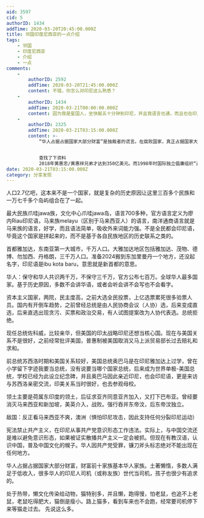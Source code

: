 ```yaml
---
aid: 3597
cid: 5
authorID: 1434
addTime: 2020-03-20T20:45:00.000Z
title: 邻国印度尼西亚的一点介绍
tags:
    - 邻国
    - 印度尼西亚
    - 介绍
    - 一点
comments:
    -
        authorID: 2592
        addTime: 2020-03-20T21:45:00.000Z
        content: 不错，你怎么对印尼这么熟悉？
    -
        authorID: 1434
        addTime: 2020-03-21T00:00:00.000Z
        content: 因为我是星国人，坐快艇五十分钟到印尼，并且我语言也通，而且也在印尼工作过。
    -
        authorID: 2325
        addTime: 2020-03-21T03:15:00.000Z
        content: >-
            “华人占据占据国家大部分财富”是独裁者的谎言。在腐败国家，真正占据国家大部分财富的必然是当权者。


            查找了下资料
            2018年黄惠忠/黄惠祥兄弟才达到350亿美元。而1998年时国际独立倡廉组织“透明国际”称，苏哈托家产达已经有350亿美元。
date: 2020-03-21T03:15:00.000Z
category: 分享发现
---
```


人口2.7亿吧，这本来不是一个国家，就是复杂的历史原因让这里三百多个民族和一万七千多个岛屿组合在了一起。

最大民族爪哇jawa族，文化中心爪哇jawa岛，语言700多种，官方语言定义为廖内Riau印尼语，马来族melayu（区别于马来西亚人）的语言，南洋通商语言就是马来族的语言，好学，而且语法简单，吸收外来词能力强。不是全民都会印尼语，毕竟这个国家是拼起来的，而不是基于各自民族地区的历史联系之类的。

首都雅加达，东南亚第一大城市，千万人口。大雅加达地区包括雅加达、茂物、德博、勿加西、丹格朗，三千万人口。准备2024搬到东加里曼丹一个地方，还没起名字，印尼语是ibu kota baru，意思就是新首都的意思。

华人：保守和华人共识两千万，不保守三千万，官方公布七百万。全球华人最多国家。基于历史原因，多数不会讲华语，或者会听会讲不会写也不会看字。

资本主义国家，两院，民主度高，之前大选全民投票，上亿选票累死很多验票人员。国内有开倒车趋势，之前曾经总统是由人民协商会议（人协）选，后来变成直选，后来直选出现贪污、买票和政治交易，有人试图提案改为人协代表选。总统拒绝。

现任总统佐科威，比较亲华，但美国的印太战略印尼还想当核心国。现在与美国关系不是很好，之前经常批评美国，普惠制被美国取消又马上派贸易部长过去赔礼和求和。

前总统苏西洛时期和美国关系较好，美国总统奥巴马是在印尼雅加达上过学，曾在小学留下字迹我要当总统，没有说要当哪个国家总统，后来成为世界单极-美国总统，学校已经为此设立纪念碑，并且奥巴马因此亲近印尼，也会印尼语，更是来访与苏西洛亲密交流，印美关系当时很好，也去参观母校。

领土主要是荷属东印度的领土，后征求亚齐同意亚齐加入，又打下巴布亚。曾经要消灭马来西亚和新加坡，美英介入，战败。强行吞并东帝汶，后东帝汶独立。

敌国：反正看马来西亚不爽，澳洲（惧怕印尼攻击，因此支持任何分裂印尼运动）

宪法禁止共产主义，在印尼从事共产党意识形态工作违法。实际上，与中国交流还是难以避免意识形态，如果被证实散播共产主义一定会被抓。但现在有教汉语，认识中国，普及中国文化的幌子。华人因共产党受罪，镰刀斧头标志绝对不能出现在任何地方。

华人占据占据国家大部分财富，财富前十家族基本华人家族。土著懒惰，多数人满足于低收入，很多华人的印尼人司机（或称友族）世代当司机，孩子也很少有追求的。

处于热带，懒文化传染给动物，猫特别多，并且懒，跑得慢，怕老鼠，也追不上老鼠，老鼠吃得肥大，猫倒是瘦小。路上猫多，看到车来也不会跑，经常要司机停下来等猫走过去。 先说这么多。
